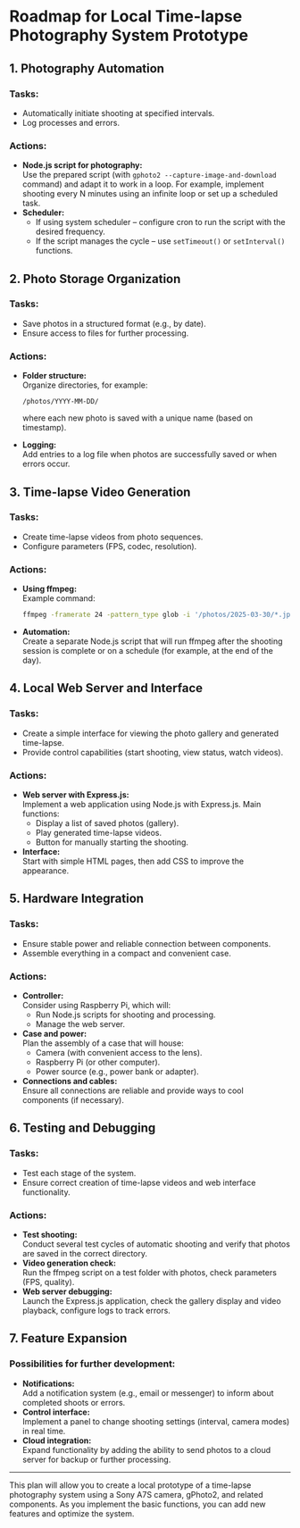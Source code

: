 # Roadmap for Local Time-lapse Photography System Prototype

## 1. Photography Automation

### Tasks:

- Automatically initiate shooting at specified intervals.
- Log processes and errors.

### Actions:

- **Node.js script for photography:**  
  Use the prepared script (with `gphoto2 --capture-image-and-download` command) and adapt it to work in a loop. For example, implement shooting every N minutes using an infinite loop or set up a scheduled task.
- **Scheduler:**
  - If using system scheduler – configure cron to run the script with the desired frequency.
  - If the script manages the cycle – use `setTimeout()` or `setInterval()` functions.

## 2. Photo Storage Organization

### Tasks:

- Save photos in a structured format (e.g., by date).
- Ensure access to files for further processing.

### Actions:

- **Folder structure:**  
  Organize directories, for example:

  ```
  /photos/YYYY-MM-DD/
  ```

  where each new photo is saved with a unique name (based on timestamp).

- **Logging:**  
  Add entries to a log file when photos are successfully saved or when errors occur.

## 3. Time-lapse Video Generation

### Tasks:

- Create time-lapse videos from photo sequences.
- Configure parameters (FPS, codec, resolution).

### Actions:

- **Using ffmpeg:**  
  Example command:
  ```bash
  ffmpeg -framerate 24 -pattern_type glob -i '/photos/2025-03-30/*.jpg' -c:v libx264 -pix_fmt yuv420p timelapse.mp4
  ```
- **Automation:**  
  Create a separate Node.js script that will run ffmpeg after the shooting session is complete or on a schedule (for example, at the end of the day).

## 4. Local Web Server and Interface

### Tasks:

- Create a simple interface for viewing the photo gallery and generated time-lapse.
- Provide control capabilities (start shooting, view status, watch videos).

### Actions:

- **Web server with Express.js:**  
  Implement a web application using Node.js with Express.js. Main functions:
  - Display a list of saved photos (gallery).
  - Play generated time-lapse videos.
  - Button for manually starting the shooting.
- **Interface:**  
  Start with simple HTML pages, then add CSS to improve the appearance.

## 5. Hardware Integration

### Tasks:

- Ensure stable power and reliable connection between components.
- Assemble everything in a compact and convenient case.

### Actions:

- **Controller:**  
  Consider using Raspberry Pi, which will:
  - Run Node.js scripts for shooting and processing.
  - Manage the web server.
- **Case and power:**  
  Plan the assembly of a case that will house:
  - Camera (with convenient access to the lens).
  - Raspberry Pi (or other computer).
  - Power source (e.g., power bank or adapter).
- **Connections and cables:**  
  Ensure all connections are reliable and provide ways to cool components (if necessary).

## 6. Testing and Debugging

### Tasks:

- Test each stage of the system.
- Ensure correct creation of time-lapse videos and web interface functionality.

### Actions:

- **Test shooting:**  
  Conduct several test cycles of automatic shooting and verify that photos are saved in the correct directory.
- **Video generation check:**  
  Run the ffmpeg script on a test folder with photos, check parameters (FPS, quality).
- **Web server debugging:**  
  Launch the Express.js application, check the gallery display and video playback, configure logs to track errors.

## 7. Feature Expansion

### Possibilities for further development:

- **Notifications:**  
  Add a notification system (e.g., email or messenger) to inform about completed shoots or errors.
- **Control interface:**  
  Implement a panel to change shooting settings (interval, camera modes) in real time.
- **Cloud integration:**  
  Expand functionality by adding the ability to send photos to a cloud server for backup or further processing.

---

This plan will allow you to create a local prototype of a time-lapse photography system using a Sony A7S camera, gPhoto2, and related components. As you implement the basic functions, you can add new features and optimize the system.
